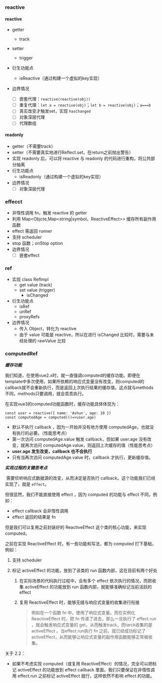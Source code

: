 ### reactive

#### reactive

* getter
  * track
* setter
  * trigger
  
* 衍生功能点
  * isReactive（通过构建一个虚拟的key实现）
* 边界情况
  - [ ] 嵌套代理：`reactive(reactive(obj))`
  - [ ] 重复代理：`let a = reactive(obj)`；`let b = reactive(obj)`；`a===b`
  - [ ] 真实改变才触发set，实现 `hasChanged`
  - [ ] 对象深层代理
  - [ ] 代理数组

#### readonly

* getter（不需要track）
* setter（不需要真实地进行Reflect.set，在return之前抛出警告）
* 实现 readonly 后，可以将 reactive 与 readonly 的代码进行重构，将公共部分抽离
* 衍生功能点
  * isReadonly（通过构建一个虚拟的key实现）
* 边界情况
  - [ ] 对象深层代理

### effecct

* 非惰性调用 fn，触发 reactive 的 getter
*  利用 Map<Objcte,Map<string|symbol，ReactiveEffect>> 缓存所有副作用函数
* effect 需返回 runner
* 支持 scheduler
* stop 函数；onStop option
* 边界情况
  - [ ] 嵌套effect

### ref

* 实现 class RefImpl
  * get value (track)
  * set value (trigger)
    * isChanged
* 衍生功能点
  * isRef
  * unRef
  * proxyRefs
* 边界情况
  * 传入 Object，转化为 reactive
  * 由于 value 可能是 reactive，所以在进行 isChanged 比较时，需要与未经处理的 rawValue 比较

### computedRef

***缓存功能***

我们知道，在使用vue2.x时，就一直强调computed的缓存功能。即便在template中多次使用，如果所依赖的响应式变量没有改变，则computed的callback就不会重新执行，而是返回上次执行结果的缓存值。这点就与methods不同，methods只要调用，就会乖乖执行。

在实现vue3的computed功能函数时，缓存功能具体体现为：

```
const user = reactive({ name: 'Ashun', age: 18 })
const computedAge = computed(()=>user.age)
```

* 默认不执行 callback ，因为一开始并没有地方使用 computedAge，也就没有执行的必要。（性能思考点）
* 第一次访问 computedAge.value 触发 callback，但如果 user.age 没有改变，就再次访问 computedAge.value，则返回上次缓存的值（性能思考点）
* **user.age 发生改变，callback 也不会执行**
* 只有当再次访问 computedAge.value 时，callback 才执行，更新缓存值。

***实现过程的关键思考点***

​	需要侦听响应式数据源的改变，从而决定是否执行 callback。这个功能我们已经实现了，就是 `effect`。

但很显然，我们不能直接使用 effect ，因为 computed 的功能与 effect 不同，例如：

* effect callback 会非惰性调用
* effect 返回的结果是 fn

但是我们可以复用之前封装好的 ReactiveEffect 这个类的核心功能，来实现 computed。

之前在实现 ReactiveEffect 时，有一些功能和写法，都为 computed 打下基础，例如：

1. 支持 scheduler

2. 标记 activeEffect 的功能，放到了该类的 run 函数内部，这在目前有两个好处
   1. 在实际场景的代码执行过程中，会有多个 effect 依次执行的情况，而把收集 activeEffect 的功能放到 run 函数内部，就能够准确标记当前活跃的 effect

   2. 复用 ReactiveEffect 时，能够无缝与响应式变量的收集进行衔接

      >例如在一个函数 fn 中，使用了响应式变量。而在实例化 ReactiveEffect 时，把 fn 传递了进去，那么一旦执行了 effect.run ，就会触发响应式变量的 get，从而触发track，而tarck收集的是 activeEffect 。当effect.run执行 fn 之前，就已经成功标记了 activeEffect，从而能够让响应式变量的副作用函数能够正常被收集。

关于 2.2：

* 如果不考虑实现 computed（或复用 ReactiveEffect）的情况，完全可以把标记 activeEffect 的功能放到 effect callback 里面。我们只要保证在非惰性调用 effect.run 之前标记 activeEffect 就行，这样依然不影响 effect 的功能。



